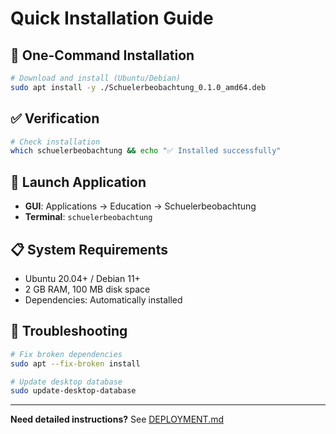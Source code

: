 # Quick Installation Guide

## 🚀 One-Command Installation

```bash
# Download and install (Ubuntu/Debian)
sudo apt install -y ./Schuelerbeobachtung_0.1.0_amd64.deb
```

## ✅ Verification
```bash
# Check installation
which schuelerbeobachtung && echo "✅ Installed successfully"
```

## 🎯 Launch Application
- **GUI**: Applications → Education → Schuelerbeobachtung
- **Terminal**: `schuelerbeobachtung`

## 📋 System Requirements
- Ubuntu 20.04+ / Debian 11+
- 2 GB RAM, 100 MB disk space
- Dependencies: Automatically installed

## 🔧 Troubleshooting
```bash
# Fix broken dependencies
sudo apt --fix-broken install

# Update desktop database
sudo update-desktop-database
```

---
**Need detailed instructions?** See [DEPLOYMENT.md](./DEPLOYMENT.md)